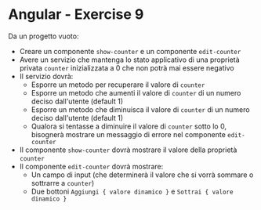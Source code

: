 # Angular - Exercise 9

Da un progetto vuoto:

- Creare un componente `show-counter` e un componente `edit-counter`
- Avere un servizio che mantenga lo stato applicativo di una proprietà privata `counter` inizializzata a 0 che non potrà mai essere negativo
- Il servizio dovrà:
  - Esporre un metodo per recuperare il valore di `counter`
  - Esporre un metodo che aumenti il valore di `counter` di un numero deciso dall'utente (default 1)
  - Esporre un metodo che diminuisca il valore di `counter` di un numero deciso dall'utente (default 1)
  - Qualora si tentasse a diminuire il valore di `counter` sotto lo 0, bisognerà mostrare un messaggio di errore nel componente `edit-counter`
- Il componente `show-counter` dovrà mostrare il valore della proprietà `counter`
- Il componente `edit-counter` dovrà mostrare:
  - Un campo di input (che determinerà il valore che si vorrà sommare o sottrarre a `counter`)
  - Due bottoni `Aggiungi { valore dinamico }` e `Sottrai { valore dinamico }`
  
